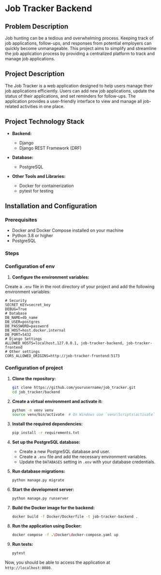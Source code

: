 # Job Tracker Backend

## Problem Description

Job hunting can be a tedious and overwhelming process. Keeping track of job applications, follow-ups, and responses from potential employers can quickly become unmanageable. This project aims to simplify and streamline the job application process by providing a centralized platform to track and manage job applications.

## Project Description

The Job Tracker is a web application designed to help users manage their job applications efficiently. Users can add new job applications, update the status of their applications, and set reminders for follow-ups. The application provides a user-friendly interface to view and manage all job-related activities in one place.

## Project Technology Stack

- **Backend:**
    - Django
    - Django REST Framework (DRF)

- **Database:**
    - PostgreSQL

- **Other Tools and Libraries:**
    - Docker for containerization
    - pytest for testing

## Installation and Configuration

### Prerequisites

- Docker and Docker Compose installed on your machine
- Python 3.8 or higher
- PostgreSQL

### Steps

### Configuration of env

1. **Configure the environment variables:**

Create a `.env` file in the root directory of your project and add the following environment variables:

    # Security
    SECRET_KEY=secret_key
    DEBUG=True
    # Database
    DB_NAME=db_name
    DB_USER=postgres
    DB_PASSWORD=password
    DB_HOST=host.docker.internal
    DB_PORT=5432
    # Django Settings
    ALLOWED_HOSTS=localhost,127.0.0.1, job-tracker-backend, job-tracker-frontend
    # Other settings
    CORS_ALLOWED_ORIGINS=http://job-tracker-frontend:5173

### Configuration of project

1. **Clone the repository:**
    ```bash
    git clone https://github.com/yourusername/job_tracker.git
    cd job_tracker/backend
    ```

2. **Create a virtual environment and activate it:**
    ```bash
    python -m venv venv
    source venv/bin/activate  # On Windows use `venv\Scripts\activate`
    ```

3. **Install the required dependencies:**
    ```bash
    pip install -r requirements.txt
    ```

4. **Set up the PostgreSQL database:**
    - Create a new PostgreSQL database and user.
    - Create a `.env` file and add the necessary environment variables.
    - Update the `DATABASES` setting in `.env` with your database credentials.

5. **Run database migrations:**
    ```bash
    python manage.py migrate
    ```

6. **Start the development server:**
    ```bash
    python manage.py runserver
    ```

7. **Build the Docker image for the backend:**
    ```bash
    docker build -f Docker/Dockerfile -t job-tracker-backend .
    ```

8. **Run the application using Docker:**
    ```bash
    docker compose -f .\Docker\docker-compose.yaml up
    ```

9. **Run tests:**
    ```bash
    pytest
    ```

Now, you should be able to access the application at `http://localhost:8080`.

